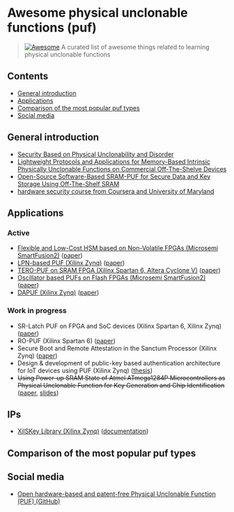 # Awesome physical unclonable functions (puf)

> [![Awesome](https://awesome.re/badge.svg)](https://awesome.re)
> A curated list of awesome things related to learning physical unclonable functions

## Contents

- [General introduction](#general-introduction)
- [Applications](#applications)
- [Comparison of the most popular puf types](#comparison-of-the-most-popular-puf-types)
- [Social media](#social-media)

## General introduction

- [Security Based on Physical Unclonability and Disorder](https://link.springer.com/chapter/10.1007%2F978-1-4419-8080-9_4)
- [Lightweight Protocols and Applications for Memory-Based Intrinsic Physically Unclonable Functions on Commercial Off-The-Shelve Devices](http://tuprints.ulb.tu-darmstadt.de/7014/1/dis2017.pdf)
- [Open-Source Software-Based SRAM-PUF for Secure Data and Key Storage Using Off-The-Shelf SRAM](https://repository.tudelft.nl/islandora/object/uuid%3A4f879ecf-95d5-4482-8931-8c40abde0e79)
- [hardware security course from Coursera and University of Maryland](https://github.com/KarenWest/hardwareSecurity)

## Applications

### Active

- [Flexible and Low-Cost HSM based on Non-Volatile FPGAs (Microsemi SmartFusion2)](http://sips.inesc-id.pt/~rjfc/cores/HSM-SF2/) ([paper](https://ieeexplore.ieee.org/document/8279795/references#references))
- [LPN-based PUF (Xilinx Zynq)](https://github.com/scluconn/LPN-based_PUF) ([paper](https://www.mdpi.com/2410-387X/1/3/23/html))
- [TERO-PUF on SRAM FPGA (Xilinx Spartan 6, Altera Cyclone V)](https://perso.univ-st-etienne.fr/bl16388h/salware/tero_puf.htm) ([paper](https://ieeexplore.ieee.org/abstract/document/7560186))
- [Oscillator based PUFs on Flash FPGAs (Microsemi SmartFusion2)](https://gitlab.univ-st-etienne.fr/ugo.mureddu/flash_fpga_puf_source_code) ([paper](https://ieeexplore.ieee.org/abstract/document/8031560))
- [DAPUF (Xilinx Zynq)](https://www.ru.nl/publish/pages/769526/gerben_geltink.pdf) ([paper](https://link.springer.com/chapter/10.1007/978-3-319-55714-4_9))

### Work in progress

- SR-Latch PUF on FPGA and SoC devices (Xilinx Spartan 6, Xilinx Zynq) ([paper](https://www.sciencedirect.com/science/article/pii/S0141933117300558))
- RO-PUF (Xilinx Spartan 6) ([paper](https://www.jstage.jst.go.jp/article/elex/15/5/15_15.20180093/_article/-char/ja/))
- Secure Boot and Remote Attestation in the Sanctum Processor (Xilinx Zynq) ([paper](https://ieeexplore.ieee.org/abstract/document/8429295))
- Design & development of public-key based authentication architecture for IoT devices using PUF (Xilinx Zynq) ([thesis](https://repository.tudelft.nl/islandora/object/uuid%3A58ad76d8-4552-461e-aa61-54299d021bd1))
- ~~Using Power-up SRAM State of Atmel ATmega1284P Microcontrollers as Physical Unclonable Function for Key Generation and Chip Identification~~ ([paper](https://www.tandfonline.com/doi/abs/10.1080/19393555.2014.891279), [slides](#))

## IPs

- [XilSKey Library (Xilinx Zynq)](https://github.com/Xilinx/embeddedsw/tree/master/lib/sw_services/xilskey) ([documentation](https://github.com/Xilinx/embeddedsw/raw/master/lib/sw_services/xilskey/doc/xilskey.pdf))

## Comparison of the most popular puf types

## Social media

- [Open hardware-based and patent-free Physical Unclonable Function (PUF) (GitHub)](https://github.com/Tribler/tribler/issues/3064)
